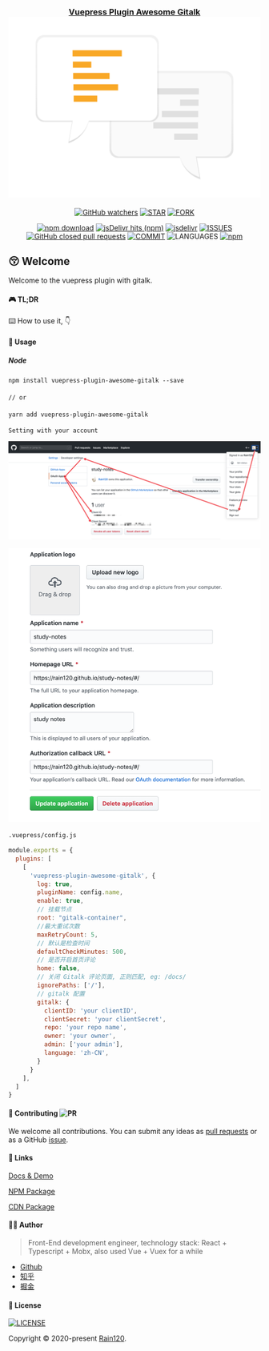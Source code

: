 <h3 align="center">
  <a href="https://github.com/Rain120/vuepress-plugin-awesome-gitalk">Vuepress Plugin Awesome Gitalk</a>
  <img src='./shotscreen/talk.png' alt='talk' width='100%' height='30%' />
</h3>

<div align="center">

[![GitHub watchers](https://img.shields.io/github/watchers/rain120/vuepress-plugin-awesome-gitalk?style=social)](https://github.com/Rain120/vuepress-plugin-awesome-gitalk/watchers)
[![STAR](https://img.shields.io/github/stars/rain120/vuepress-plugin-awesome-gitalk?style=social)](https://github.com/Rain120/vuepress-plugin-awesome-gitalk/stargazers) [![FORK](https://img.shields.io/github/forks/rain120/vuepress-plugin-awesome-gitalk?style=social)](https://github.com/Rain120/vuepress-plugin-awesome-gitalk/network/members)

[![npm download](https://img.shields.io/npm/dt/vuepress-plugin-awesome-gitalk?style=flat-square)](https://www.npmjs.com/package/vuepress-plugin-awesome-gitalk) [![jsDelivr hits (npm)](https://img.shields.io/jsdelivr/npm/hy/vuepress-plugin-awesome-gitalk?style=flat-square)](https://www.jsdelivr.com/package/npm/vuepress-plugin-awesome-gitalk) [![jsdelivr](https://data.jsdelivr.com/v1/package/npm/vuepress-plugin-awesome-gitalk/badge)](https://www.jsdelivr.com/package/npm/vuepress-plugin-awesome-gitalk)
[![ISSUES](https://img.shields.io/github/issues/rain120/vuepress-plugin-awesome-gitalk?style=flat-square)](https://github.com/Rain120/vuepress-plugin-awesome-gitalk/issues) [![GitHub closed pull requests](https://img.shields.io/github/issues-pr-closed/rain120/vuepress-plugin-awesome-gitalk?style=flat-square)](https://github.com/Rain120/vuepress-plugin-awesome-gitalk/pulls) [![COMMIT](https://img.shields.io/github/last-commit/rain120/vuepress-plugin-awesome-gitalk?style=flat-square)](https://github.com/Rain120/vuepress-plugin-awesome-gitalk/commits/master) ![LANGUAGES](https://img.shields.io/github/languages/top/rain120/vuepress-plugin-awesome-gitalk?style=flat-square)
[![npm](https://img.shields.io/npm/v/vuepress-plugin-awesome-gitalk?style=flat-square)](https://www.npmjs.com/package/vuepress-plugin-awesome-gitalk)
<!-- [![VERSION](https://img.shields.io/github/package-json/v/rain120/vuepress-plugin-awesome-gitalk?style=flat-square)](https://github.com/Rain120/vuepress-plugin-awesome-gitalk/blob/master/package.json) -->

</div>

## 😚 Welcome

Welcome to the vuepress plugin with gitalk.

#### 🎮 TL;DR

⌨️ How to use it, 👇

#### 🔨 Usage

##### Node

```md
npm install vuepress-plugin-awesome-gitalk --save

// or

yarn add vuepress-plugin-awesome-gitalk
```

`Setting with your account`

![gitalk-setting-1.png](./shotscreen/gitalk-setting-1.png)

![gitalk-setting-2.png](./shotscreen/gitalk-setting-2.png)

`.vuepress/config.js`

```js
module.exports = {
  plugins: [
    [
      'vuepress-plugin-awesome-gitalk', {
        log: true,
        pluginName: config.name,
        enable: true,
        // 挂载节点
        root: "gitalk-container",
        //最大重试次数
        maxRetryCount: 5,
        // 默认是检查时间
        defaultCheckMinutes: 500,
        // 是否开启首页评论
        home: false,
        // 关闭 Gitalk 评论页面, 正则匹配, eg: /docs/
        ignorePaths: ['/'],
        // gitalk 配置
        gitalk: {
          clientID: 'your clientID',
          clientSecret: 'your clientSecret',
          repo: 'your repo name',
          owner: 'your owner',
          admin: ['your admin'],
          language: 'zh-CN',
        }
      }
    ],
  ]
}
```

<!-- ##### CDN

```md
<script src="https://cdn.jsdelivr.net/npm/vuepress-plugin-awesome-gitalk@0.0.2/lib/vuepress-plugin-awesome-gitalk.min.js"></script>
``` -->

#### 🤝 Contributing ![PR](https://img.shields.io/badge/PRs-Welcome-orange?style=flat-square&logo=appveyor)

We welcome all contributions. You can submit any ideas as [pull requests](https://github.com/Rain120/vuepress-plugin-awesome-gitalk/pulls) or as a GitHub [issue](https://github.com/Rain120/vuepress-plugin-awesome-gitalk/issues).

#### 🔗 Links

[Docs & Demo](https://rain120.github.io/vuepress-plugin-awesome-gitalk/dist/index.html)

[NPM Package](https://www.npmjs.com/package/vuepress-plugin-awesome-gitalk)

[CDN Package](https://www.jsdelivr.com/package/npm/vuepress-plugin-awesome-gitalk)

#### 👨‍🏭 Author

> Front-End development engineer, technology stack: React + Typescript + Mobx, also used Vue + Vuex for a while

- [Github](https://github.com/Rain120)
- [知乎](https://www.zhihu.com/people/yan-yang-nian-hua-120/activities)
- [掘金](https://juejin.im/user/57c616496be3ff00584f54db)

#### 📝 License

[![LICENSE](https://img.shields.io/github/license/rain120/vuepress-plugin-awesome-gitalk?style=flat-square)](https://github.com/Rain120/vuepress-plugin-awesome-gitalk/blob/master/LICENSE)

Copyright © 2020-present [Rain120](https://github.com/Rain120).

